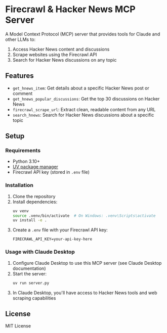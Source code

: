 # Firecrawl & Hacker News MCP Server

A Model Context Protocol (MCP) server that provides tools for Claude and other LLMs to:

1. Access Hacker News content and discussions
2. Scrape websites using the Firecrawl API
3. Search for Hacker News discussions on any topic

## Features

- `get_hnews_item`: Get details about a specific Hacker News post or comment
- `get_hnews_popular_discussions`: Get the top 30 discussions on Hacker News
- `firecrawl_scrape_url`: Extract clean, readable content from any URL
- `search_hnews`: Search for Hacker News discussions about a specific topic

## Setup

### Requirements

- Python 3.10+
- [UV package manager](https://github.com/astral-sh/uv)
- Firecrawl API key (stored in `.env` file)

### Installation

1. Clone the repository
2. Install dependencies:
   ```bash
   uv venv
   source .venv/bin/activate  # On Windows: .venv\Scripts\activate
   uv install -e .
   ```
3. Create a `.env` file with your Firecrawl API key:
   ```
   FIRECRAWL_API_KEY=your-api-key-here
   ```

### Usage with Claude Desktop

1. Configure Claude Desktop to use this MCP server (see Claude Desktop documentation)
2. Start the server:
   ```bash
   uv run server.py
   ```
3. In Claude Desktop, you'll have access to Hacker News tools and web scraping capabilities

## License

MIT License